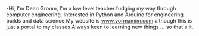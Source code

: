 -Hi, I'm Dean Groom, I'm a low level teacher fudging my  way through computer engineering.
Interested in Python and Arduino for engineering builds and data science
My  website is www.vormamim.com although this is just a portal to my classes
Always keen to learning new things ... so that's it.
